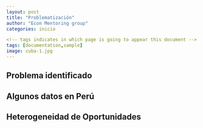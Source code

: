```yaml
---
layout: post
title: "Problematización"
author: "Econ Mentoring group"
categories: inicio

<!-- tags indicates in which page is going to appear this document -->
tags: [documentation,sample]
image: cuba-1.jpg
---
```




## Problema identificado

## Algunos datos en Perú

## Heterogeneidad de Oportunidades
